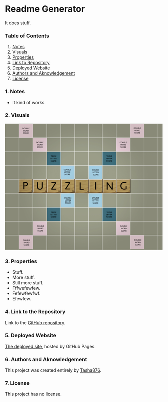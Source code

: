 # Readme Generator 

It does stuff.

### Table of Contents
1. [ Notes ](#Notes)
1.  [ Visuals ](#Visuals)
1.  [ Properties ](#Properties)
1. [ Link to Repository ](#Link)
1. [ Deployed Website ](#Site)
1. [ Authors and Aknowledgement ](#Authors)
1. [ License ](#License)

<a name="Notes"></a>
### 1. Notes

* It kind of works.

<a name="Visuals"></a>
### 2. Visuals

![readme generator](puzzle.png)
<a name="Properties"></a>
### 3. Properties 

* Stuff.
* More stuff.
* Still more stuff.
* Fffwefewfew.
* Fefewfewfwf.
* Efewfew.

<a name="Link"></a>
### 4. Link to the Repository 

<a name="Site"></a>
Link to the [GitHub repository](https://github.com/Tasha876/readme-generator).
### 5. Deployed Website 

[The deployed site](https://tasha876.github.io/readme-generator/), hosted by GitHub Pages.
<a name="Authors"></a>
### 6. Authors and Aknowledgement 

This project was created entirely by [Tasha876](https://github.com/Tasha876).
<a name="License"></a>
### 7. License 

This project has no license.